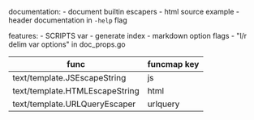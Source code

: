 documentation:
	- document builtin escapers
	- html source example
	- header documentation in `-help` flag

features:
	- SCRIPTS var
	- generate index
	- markdown option flags
	- "l/r delim var options" in doc\_props.go

| func                           | funcmap key |
| ----                           | ----        |
| text/template.JSEscapeString   | js          |
| text/template.HTMLEscapeString | html        |
| text/template.URLQueryEscaper  | urlquery    |
